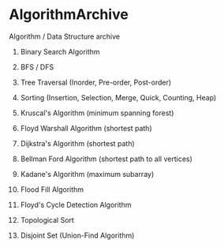 # AlgorithmArchive
Algorithm / Data Structure archive

1. Binary Search Algorithm

2. BFS / DFS

3. Tree Traversal (Inorder, Pre-order, Post-order)

4. Sorting (Insertion, Selection, Merge, Quick, Counting, Heap)

5. Kruscal's Algorithm (minimum spanning forest)

6. Floyd Warshall Algorithm (shortest path)

7. Dijkstra's Algorithm (shortest path)

8. Bellman Ford Algorithm (shortest path to all vertices)

9. Kadane's Algorithm (maximum subarray)

10. Flood Fill Algorithm

11. Floyd's Cycle Detection Algorithm

12. Topological Sort

13. Disjoint Set (Union-Find Algorithm)

